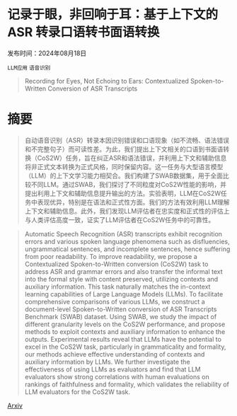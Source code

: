 # 记录于眼，非回响于耳：基于上下文的 ASR 转录口语转书面语转换

发布时间：2024年08月18日

`LLM应用` `语音识别`

> Recording for Eyes, Not Echoing to Ears: Contextualized Spoken-to-Written Conversion of ASR Transcripts

# 摘要

> 自动语音识别（ASR）转录本因识别错误和口语现象（如不流畅、语法错误和不完整句子）而可读性差。为此，我们提出上下文相关的口语到书面语转换（CoS2W）任务，旨在纠正ASR和语法错误，并利用上下文和辅助信息将非正式文本转换为正式风格，同时保留内容。这一任务与大型语言模型（LLM）的上下文学习能力相契合。我们构建了SWAB数据集，用于全面比较不同LLM。通过SWAB，我们探讨了不同粒度对CoS2W性能的影响，并提出利用上下文和辅助信息提升输出的方法。实验表明，LLM在CoS2W任务中表现优异，特别是在语法和正式性方面。我们的方法有效利用LLM理解上下文和辅助信息。此外，我们发现LLM评估者在忠实度和正式性的评估上与人类评估高度一致，证实了LLM评估者在CoS2W任务中的可靠性。

> Automatic Speech Recognition (ASR) transcripts exhibit recognition errors and various spoken language phenomena such as disfluencies, ungrammatical sentences, and incomplete sentences, hence suffering from poor readability. To improve readability, we propose a Contextualized Spoken-to-Written conversion (CoS2W) task to address ASR and grammar errors and also transfer the informal text into the formal style with content preserved, utilizing contexts and auxiliary information. This task naturally matches the in-context learning capabilities of Large Language Models (LLMs). To facilitate comprehensive comparisons of various LLMs, we construct a document-level Spoken-to-Written conversion of ASR Transcripts Benchmark (SWAB) dataset. Using SWAB, we study the impact of different granularity levels on the CoS2W performance, and propose methods to exploit contexts and auxiliary information to enhance the outputs. Experimental results reveal that LLMs have the potential to excel in the CoS2W task, particularly in grammaticality and formality, our methods achieve effective understanding of contexts and auxiliary information by LLMs. We further investigate the effectiveness of using LLMs as evaluators and find that LLM evaluators show strong correlations with human evaluations on rankings of faithfulness and formality, which validates the reliability of LLM evaluators for the CoS2W task.

[Arxiv](https://arxiv.org/abs/2408.09688)